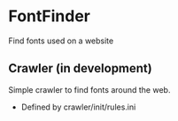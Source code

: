 # FontFinder
Find fonts used on a website

## Crawler (in development)
Simple crawler to find fonts around the web.
* Defined by crawler/init/rules.ini